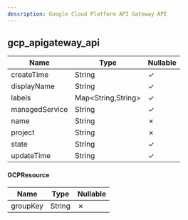 ```yaml
---
description: Google Cloud Platform API Gateway API
---
```

gcp_apigateway_api
------------------

| **Name**       | **Type**           | **Nullable** |
| -------------- | ------------------ | ------------ |
| createTime     | String             | &check;      |
| displayName    | String             | &check;      |
| labels         | Map<String,String> | &check;      |
| managedService | String             | &check;      |
| name           | String             | &cross;      |
| project        | String             | &cross;      |
| state          | String             | &check;      |
| updateTime     | String             | &check;      |

#### GCPResource
| **Name** | **Type** | **Nullable** |
| -------- | -------- | ------------ |
| groupKey | String   | &cross;      |
